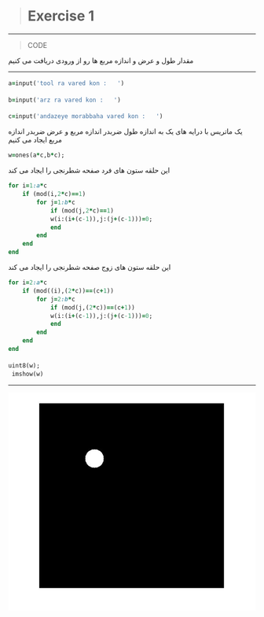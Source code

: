 > # Exercise 1
 
***
>CODE
>
مقدار طول و عرض و اندازه مربع ها رو از ورودی دریافت می کنیم
***
```ruby
a=input('tool ra vared kon :   ')

b=input('arz ra vared kon :   ')

c=input('andazeye morabbaha vared kon :   ')
```

یک ماتریس  با درایه های یک به اندازه طول ضربدر اندازه مربع و عرض ضربدر اندازه مربع ایجاد می کنیم
```ruby
w=ones(a*c,b*c);
```
این حلقه ستون های فرد صفحه شطرنجی را ایجاد می کند
```ruby
for i=1:a*c
    if (mod(i,2*c)==1)
        for j=1:b*c
            if (mod(j,2*c)==1)
            w(i:(i+(c-1)),j:(j+(c-1)))=0;
            end
        end
    end
end
```
این حلقه ستون های زوج صفحه شطرنجی را ایجاد می کند
```ruby
for i=2:a*c
    if (mod((i),(2*c))==(c+1))
        for j=2:b*c
            if (mod(j,(2*c))==(c+1))
            w(i:(i+(c-1)),j:(j+(c-1)))=0;
            end
        end
    end
end
    
uint8(w);
 imshow(w)
```
***
![alt text](https://github.com/semnan-university-ai/image-processing-class/blob/main/excersiecs/afsaneh427726/2/soal2.jpg)


 
 
 
